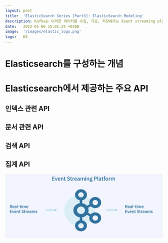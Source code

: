 ```yaml
---
layout: post
title:  'ElasticSearch Series [Part3]: ElasticSearch Modeling'
description: Kafka는 이러한 데이터를 수집, 가공, 저장해주는 Event streaming platform입니다.
date:   2022-01-06 15:01:35 +0300
image:  '/images/elastic_logo.png'
tags:   DE
---
```



# Elasticsearch를 구성하는 개념

# Elasticsearch에서 제공하는 주요 API

## 인덱스 관련 API

## 문서 관련 API

## 검색 API

## 집계 API



![](/images/kafka_2.png)
